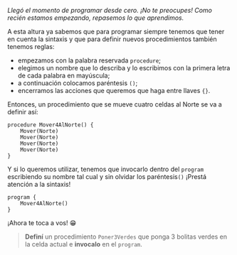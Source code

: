 _Llegó el momento de programar desde cero. ¡No te preocupes! Como recién estamos empezando, repasemos lo que aprendimos._

A esta altura ya sabemos que para programar siempre tenemos que tener en cuenta la sintaxis y que para definir nuevos procedimientos también tenemos reglas:

- empezamos con la palabra reservada `procedure`;
- elegimos un nombre que lo describa y lo escribimos con la primera letra de cada palabra en mayúscula;
- a continuación colocamos paréntesis `()`;
- encerramos las acciones que queremos que haga entre llaves `{}`.

Entonces, un procedimiento que se mueve cuatro celdas al Norte se va a definir así:

``` gobstones
procedure Mover4AlNorte() {
	Mover(Norte)
	Mover(Norte)
	Mover(Norte)
	Mover(Norte)
}
```

Y si lo queremos utilizar, tenemos que invocarlo dentro del `program` escribiendo su nombre tal cual y sin olvidar los paréntesis`()` ¡Prestá atención a la sintaxis!

``` gobstones
program {
	Mover4AlNorte()
}
```

¡Ahora te toca a vos! :grin:

> **Definí** un procedimiento `Poner3Verdes` que ponga 3 bolitas verdes en la celda actual e **invocalo** en el `program`.
